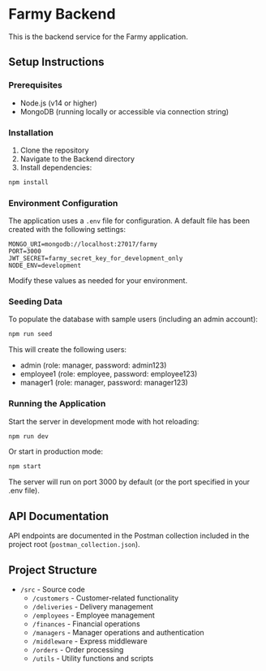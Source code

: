 # Farmy Backend

This is the backend service for the Farmy application.

## Setup Instructions

### Prerequisites

- Node.js (v14 or higher)
- MongoDB (running locally or accessible via connection string)

### Installation

1. Clone the repository
2. Navigate to the Backend directory
3. Install dependencies:

```bash
npm install
```

### Environment Configuration

The application uses a `.env` file for configuration. A default file has been created with the following settings:

```
MONGO_URI=mongodb://localhost:27017/farmy
PORT=3000
JWT_SECRET=farmy_secret_key_for_development_only
NODE_ENV=development
```

Modify these values as needed for your environment.

### Seeding Data

To populate the database with sample users (including an admin account):

```bash
npm run seed
```

This will create the following users:
- admin (role: manager, password: admin123)
- employee1 (role: employee, password: employee123)
- manager1 (role: manager, password: manager123)

### Running the Application

Start the server in development mode with hot reloading:

```bash
npm run dev
```

Or start in production mode:

```bash
npm start
```

The server will run on port 3000 by default (or the port specified in your .env file).

## API Documentation

API endpoints are documented in the Postman collection included in the project root (`postman_collection.json`).

## Project Structure

- `/src` - Source code
  - `/customers` - Customer-related functionality
  - `/deliveries` - Delivery management
  - `/employees` - Employee management
  - `/finances` - Financial operations
  - `/managers` - Manager operations and authentication
  - `/middleware` - Express middleware
  - `/orders` - Order processing
  - `/utils` - Utility functions and scripts